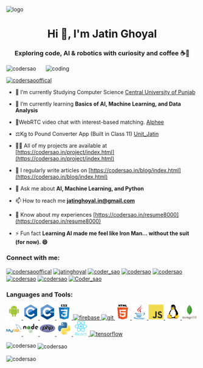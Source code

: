 ![logo](https://github.com/Codersao/Codersao/blob/main/Purple%20and%20White%20Geometric%20Music%20Youtube%20Banner.gif)
<h1 align="center">Hi 👋, I'm Jatin Ghoyal</h1>
<h3 align="center">Exploring code, AI & robotics with curiosity and coffee ☕🤖</h3>
<img align="right" alt="coding" width="400" src="https://i.gifer.com/3AyY.gif"
<p align="left"> <img src="https://komarev.com/ghpvc/?username=codersao&label=Profile%20views&color=0e75b6&style=flat" alt="codersao" /> </p>

<p align="left"> <a href="https://twitter.com/codersaooffical" target="blank"><img src="https://img.shields.io/twitter/follow/codersaooffical?logo=twitter&style=for-the-badge" alt="codersaooffical" /></a> </p>

- 🔭 I’m currently Studying Computer Science [Central University of Punjab](http://cup.edu.in/)

- 🌱 I’m currently learning **Basics of AI, Machine Learning, and Data Analysis**

- 🤳WebRTC video chat with interest-based matching. [Alphee](https://alphee.onrender.com/)

- ⚖️Kg to Pound Converter App (Built in Class 11) [Unit_Jatin](https://codersao.in/projects.php)

- 👨‍💻 All of my projects are available at [https://codersao.in/project/index.html](https://codersao.in/project/index.html)

- 📝 I regularly write articles on [https://codersao.in/blog/index.html](https://codersao.in/blog/index.html)

- 💬 Ask me about **AI, Machine Learning, and Python**

- 📫 How to reach me **jatinghoyal.in@gmail.com**

- 📄 Know about my experiences [https://codersao.in/resume8000](https://codersao.in/resume8000)

- ⚡ Fun fact **Learning AI made me feel like Iron Man... without the suit (for now). 😄**

<h3 align="left">Connect with me:</h3>
<p align="left">
<a href="https://twitter.com/codersaooffical" target="blank"><img align="center" src="https://raw.githubusercontent.com/rahuldkjain/github-profile-readme-generator/master/src/images/icons/Social/twitter.svg" alt="codersaooffical" height="30" width="40" /></a>
<a href="https://linkedin.com/in/jatinghoyal" target="blank"><img align="center" src="https://raw.githubusercontent.com/rahuldkjain/github-profile-readme-generator/master/src/images/icons/Social/linked-in-alt.svg" alt="jatinghoyal" height="30" width="40" /></a>
<a href="https://instagram.com/coder_sao" target="blank"><img align="center" src="https://raw.githubusercontent.com/rahuldkjain/github-profile-readme-generator/master/src/images/icons/Social/instagram.svg" alt="coder_sao" height="30" width="40" /></a>
<a href="https://www.youtube.com/codersao" target="blank"><img align="center" src="https://raw.githubusercontent.com/rahuldkjain/github-profile-readme-generator/master/src/images/icons/Social/youtube.svg" alt="codersao" height="30" width="40" /></a>
<a href="https://www.codechef.com/codersao" target="blank"><img align="center" src="https://cdn.jsdelivr.net/npm/simple-icons@3.1.0/icons/codechef.svg" alt="codersao" height="30" width="40" /></a>
<a href="https://www.hackerrank.com/codersao" target="blank"><img align="center" src="https://raw.githubusercontent.com/rahuldkjain/github-profile-readme-generator/master/src/images/icons/Social/hackerrank.svg" alt="codersao" height="30" width="40" /></a>
<a href="https://codeforces.com/profile/codersao" target="blank"><img align="center" src="https://raw.githubusercontent.com/rahuldkjain/github-profile-readme-generator/master/src/images/icons/Social/codeforces.svg" alt="codersao" height="30" width="40" /></a>
<a href="https://discord.gg/Coder_sao" target="blank"><img align="center" src="https://raw.githubusercontent.com/rahuldkjain/github-profile-readme-generator/master/src/images/icons/Social/discord.svg" alt="Coder_sao" height="30" width="40" /></a>
</p>

<h3 align="left">Languages and Tools:</h3>
<p align="left"> <a href="https://developer.android.com" target="_blank" rel="noreferrer"> <img src="https://raw.githubusercontent.com/devicons/devicon/master/icons/android/android-original-wordmark.svg" alt="android" width="40" height="40"/> </a> <a href="https://www.cprogramming.com/" target="_blank" rel="noreferrer"> <img src="https://raw.githubusercontent.com/devicons/devicon/master/icons/c/c-original.svg" alt="c" width="40" height="40"/> </a> <a href="https://www.w3schools.com/cpp/" target="_blank" rel="noreferrer"> <img src="https://raw.githubusercontent.com/devicons/devicon/master/icons/cplusplus/cplusplus-original.svg" alt="cplusplus" width="40" height="40"/> </a> <a href="https://www.w3schools.com/css/" target="_blank" rel="noreferrer"> <img src="https://raw.githubusercontent.com/devicons/devicon/master/icons/css3/css3-original-wordmark.svg" alt="css3" width="40" height="40"/> </a> <a href="https://firebase.google.com/" target="_blank" rel="noreferrer"> <img src="https://www.vectorlogo.zone/logos/firebase/firebase-icon.svg" alt="firebase" width="40" height="40"/> </a> <a href="https://git-scm.com/" target="_blank" rel="noreferrer"> <img src="https://www.vectorlogo.zone/logos/git-scm/git-scm-icon.svg" alt="git" width="40" height="40"/> </a> <a href="https://www.w3.org/html/" target="_blank" rel="noreferrer"> <img src="https://raw.githubusercontent.com/devicons/devicon/master/icons/html5/html5-original-wordmark.svg" alt="html5" width="40" height="40"/> </a> <a href="https://www.java.com" target="_blank" rel="noreferrer"> <img src="https://raw.githubusercontent.com/devicons/devicon/master/icons/java/java-original.svg" alt="java" width="40" height="40"/> </a> <a href="https://developer.mozilla.org/en-US/docs/Web/JavaScript" target="_blank" rel="noreferrer"> <img src="https://raw.githubusercontent.com/devicons/devicon/master/icons/javascript/javascript-original.svg" alt="javascript" width="40" height="40"/> </a> <a href="https://www.linux.org/" target="_blank" rel="noreferrer"> <img src="https://raw.githubusercontent.com/devicons/devicon/master/icons/linux/linux-original.svg" alt="linux" width="40" height="40"/> </a> <a href="https://www.mongodb.com/" target="_blank" rel="noreferrer"> <img src="https://raw.githubusercontent.com/devicons/devicon/master/icons/mongodb/mongodb-original-wordmark.svg" alt="mongodb" width="40" height="40"/> </a> <a href="https://www.mysql.com/" target="_blank" rel="noreferrer"> <img src="https://raw.githubusercontent.com/devicons/devicon/master/icons/mysql/mysql-original-wordmark.svg" alt="mysql" width="40" height="40"/> </a> <a href="https://nodejs.org" target="_blank" rel="noreferrer"> <img src="https://raw.githubusercontent.com/devicons/devicon/master/icons/nodejs/nodejs-original-wordmark.svg" alt="nodejs" width="40" height="40"/> </a> <a href="https://www.php.net" target="_blank" rel="noreferrer"> <img src="https://raw.githubusercontent.com/devicons/devicon/master/icons/php/php-original.svg" alt="php" width="40" height="40"/> </a> <a href="https://www.python.org" target="_blank" rel="noreferrer"> <img src="https://raw.githubusercontent.com/devicons/devicon/master/icons/python/python-original.svg" alt="python" width="40" height="40"/> </a> <a href="https://reactjs.org/" target="_blank" rel="noreferrer"> <img src="https://raw.githubusercontent.com/devicons/devicon/master/icons/react/react-original-wordmark.svg" alt="react" width="40" height="40"/> </a> <a href="https://www.tensorflow.org" target="_blank" rel="noreferrer"> <img src="https://www.vectorlogo.zone/logos/tensorflow/tensorflow-icon.svg" alt="tensorflow" width="40" height="40"/> </a> </p>

<p><img align="left" src="https://github-readme-stats.vercel.app/api/top-langs?username=codersao&show_icons=true&locale=en&layout=compact" alt="codersao" /></p>

<p>&nbsp;<img align="center" src="https://github-readme-stats.vercel.app/api?username=codersao&show_icons=true&locale=en" alt="codersao" /></p>

<p><img align="center" src="https://github-readme-streak-stats.herokuapp.com/?user=codersao&" alt="codersao" /></p>
